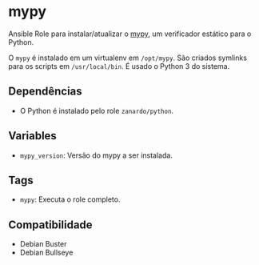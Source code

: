 # mypy

Ansible Role para instalar/atualizar o [mypy](http://mypy-lang.org/), um verificador
estático para o Python.

O `mypy` é instalado em um virtualenv em `/opt/mypy`. São criados symlinks para os scripts
em `/usr/local/bin`. É usado o Python 3 do sistema.

## Dependências

- O Python é instalado pelo role `zanardo/python`.

## Variables

* `mypy_version`: Versão do mypy a ser instalada.

## Tags

- `mypy`: Executa o role completo.

## Compatibilidade

- Debian Buster
- Debian Bullseye

